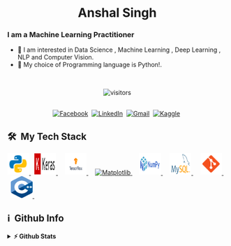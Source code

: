  <h1 align="center">Anshal Singh</h1>

### I am a Machine Learning Practitioner
- 🔭 I am interested in Data Science , Machine Learning , Deep Learning , NLP and Computer Vision.
- 🐍 My choice of Programming language is Python!.

<br>
<p align = 'center'>
<img align="center" alt="visitors" src="https://gpvc.arturio.dev/Anshal55" /> 
</p>

<p align="center">
<br>
<a href="https://www.facebook.com/anshal.singh.54/"><img src="https://img.shields.io/badge/facebook-%231877F2.svg?&style=for-the-badge&logo=facebook&logoColor=white" alt="Facebook" /></a>&nbsp;
<a href="https://www.linkedin.com/in/anshal-singh-73bb0713b/"><img src="https://img.shields.io/badge/linkedin-%230077B5.svg?&style=for-the-badge&logo=linkedin&logoColor=white" alt="LinkedIn" /></a>&nbsp;
<a href="mailto:Anshal.54321@gmail.com"><img src="https://img.shields.io/badge/gmail-%23D14836.svg?&style=for-the-badge&logo=gmail&logoColor=white" alt="Gmail"/></a>&nbsp;
<a href="https://www.kaggle.com/anshalsingh"><img src="https://img.shields.io/badge/kaggle-icon.svg?&style=for-the-badge&logo=Kaggle&logoColor=white" alt="Kaggle"/></a>&nbsp;
</p>

<h2> 🛠 &nbsp;My Tech Stack</h2>
<a href="https://www.python.org" target="_blank"> <img src="Images/python.png" alt="python" width="50" height="50" title="Python"/> </a>&nbsp; <a href="https://isocpp.org/" target="_blank"> <img src="Images/keras.png" alt="Keras" width="50" height="50" title="Keras"/> </a> &nbsp;</a> &nbsp <a href="https://isocpp.org/" target="_blank"> <img src="Images/tensorflow.png" alt="Tensorflow" width="50" height="50" title="Tensorflow"/> </a> &nbsp;</a> &nbsp <a href="https://isocpp.org/" target="_blank"> <img src="Images/matplotlib.png" alt="Matplotlib" width="50" height="50" title="Matplotlib"/> </a> &nbsp;</a> &nbsp <a href="https://isocpp.org/" target="_blank"> <img src="Images/numpy.png" alt="Numpy" width="50" height="50" title="Numpy"/> </a> &nbsp;</a> &nbsp <a href="https://isocpp.org/" target="_blank"> <img src="Images/sql.png" alt="SQL" width="50" height="50" title="SQL"/> </a> &nbsp;</a> &nbsp <a href="https://isocpp.org/" target="_blank"> <img src="Images/git.png" alt="Git" width="50" height="50" title="git"/> </a> &nbsp;</a> &nbsp <a href="https://isocpp.org/" target="_blank"> <img src="Images/c++.png" alt="c++" width="50" height="50" title="C++"/> </a> &nbsp;</a> &nbsp;

 
<h2>ℹ️ &nbsp;Github Info</h2>
<details>	
  <summary><b>⚡ Github Stats</b></summary>

<img height="180em" src="https://github-readme-stats.vercel.app/api?username=Anshal55&show_icons=true&locale=en&hide_border=true" alt="Anshal" />
<img height="180em" src="https://github-readme-stats.vercel.app/api/top-langs?username=Anshal55&show_icons=true&locale=en&layout=compact&langs_count=7&hide_border=true&hide=c" alt="Anshal"/>
</details>
